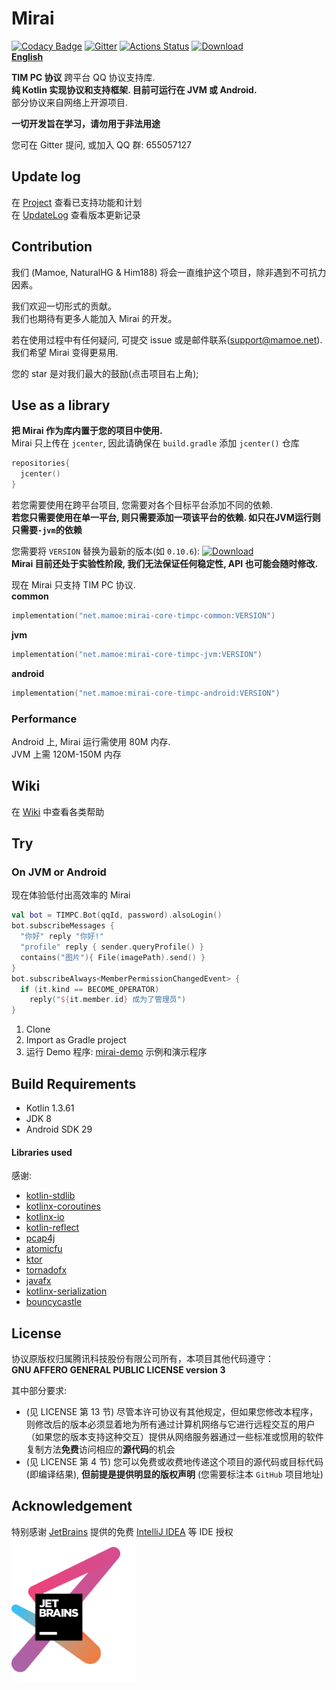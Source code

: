 # Mirai
[![Codacy Badge](https://api.codacy.com/project/badge/Grade/7d0ec3ea244b424f93a6f59038a9deeb)](https://www.codacy.com/manual/Him188/mirai?utm_source=github.com&amp;utm_medium=referral&amp;utm_content=mamoe/mirai&amp;utm_campaign=Badge_Grade)
[![Gitter](https://badges.gitter.im/mamoe/mirai.svg)](https://gitter.im/mamoe/mirai?utm_source=badge&utm_medium=badge&utm_campaign=pr-badge)
[![Actions Status](https://github.com/mamoe/mirai/workflows/CI/badge.svg)](https://github.com/mamoe/mirai/actions)
[![Download](https://api.bintray.com/packages/him188moe/mirai/mirai-core/images/download.svg)](https://bintray.com/him188moe/mirai/mirai-core/)  
**[English](README-eng.md)**  

**TIM PC 协议** 跨平台 QQ 协议支持库.  
**纯 Kotlin 实现协议和支持框架. 目前可运行在 JVM 或 Android.**  
部分协议来自网络上开源项目.   

**一切开发旨在学习，请勿用于非法用途**  

您可在 Gitter 提问, 或加入 QQ 群: 655057127

## Update log
在 [Project](https://github.com/mamoe/mirai/projects/1) 查看已支持功能和计划  
在 [UpdateLog](https://github.com/mamoe/mirai/blob/master/UpdateLog.md) 查看版本更新记录

## Contribution

我们 (Mamoe, NaturalHG & Him188) 将会一直维护这个项目，除非遇到不可抗力因素。

我们欢迎一切形式的贡献。  
我们也期待有更多人能加入 Mirai 的开发。  

若在使用过程中有任何疑问, 可提交 issue 或是邮件联系(support@mamoe.net). 我们希望 Mirai 变得更易用.

您的 star 是对我们最大的鼓励(点击项目右上角);  

## Use as a library
**把 Mirai 作为库内置于您的项目中使用.**  
Mirai 只上传在 `jcenter`, 因此请确保在 `build.gradle` 添加 `jcenter()` 仓库  
```kotlin
repositories{
  jcenter()
}
```
若您需要使用在跨平台项目, 您需要对各个目标平台添加不同的依赖.  
**若您只需要使用在单一平台, 则只需要添加一项该平台的依赖. 如只在JVM运行则只需要`-jvm`的依赖**  

您需要将 `VERSION` 替换为最新的版本(如 `0.10.6`):
[![Download](https://api.bintray.com/packages/him188moe/mirai/mirai-core/images/download.svg)](https://bintray.com/him188moe/mirai/mirai-core/)  
**Mirai 目前还处于实验性阶段, 我们无法保证任何稳定性, API 也可能会随时修改.**

现在 Mirai 只支持 TIM PC 协议.  
**common**
```kotlin
implementation("net.mamoe:mirai-core-timpc-common:VERSION")
```
**jvm**
```kotlin
implementation("net.mamoe:mirai-core-timpc-jvm:VERSION")
```
**android**
```kotlin
implementation("net.mamoe:mirai-core-timpc-android:VERSION")
```
### Performance
Android 上, Mirai 运行需使用 80M 内存.  
JVM 上需 120M-150M 内存

## Wiki
在 [Wiki](https://github.com/mamoe/mirai/wiki/Development-Guide---Kotlin) 中查看各类帮助

## Try

### On JVM or Android
现在体验低付出高效率的 Mirai

```kotlin
val bot = TIMPC.Bot(qqId, password).alsoLogin()
bot.subscribeMessages {
  "你好" reply "你好!"
  "profile" reply { sender.queryProfile() }
  contains("图片"){ File(imagePath).send() }
}
bot.subscribeAlways<MemberPermissionChangedEvent> {
  if (it.kind == BECOME_OPERATOR)
    reply("${it.member.id} 成为了管理员")
}
```

1. Clone
2. Import as Gradle project
3. 运行 Demo 程序: [mirai-demo](#mirai-demo) 示例和演示程序


## Build Requirements

- Kotlin 1.3.61  
- JDK 8
- Android SDK 29

#### Libraries used
感谢:
- [kotlin-stdlib](https://github.com/JetBrains/kotlin)
- [kotlinx-coroutines](https://github.com/Kotlin/kotlinx.coroutines)
- [kotlinx-io](https://github.com/Kotlin/kotlinx-io)
- [kotlin-reflect](https://github.com/JetBrains/kotlin)
- [pcap4j](https://github.com/kaitoy/pcap4j)
- [atomicfu](https://github.com/Kotlin/kotlinx.atomicfu)
- [ktor](https://github.com/ktorio/ktor)
- [tornadofx](https://github.com/edvin/tornadofx)
- [javafx](https://github.com/openjdk/jfx)
- [kotlinx-serialization](https://github.com/Kotlin/kotlinx.serialization)
- [bouncycastle](https://www.bouncycastle.org/java.html)

## License
协议原版权归属腾讯科技股份有限公司所有，本项目其他代码遵守：  
**GNU AFFERO GENERAL PUBLIC LICENSE version 3**  

其中部分要求:  
- (见 LICENSE 第 13 节) 尽管本许可协议有其他规定，但如果您修改本程序，则修改后的版本必须显着地为所有通过计算机网络与它进行远程交互的用户（如果您的版本支持这种交互）提供从网络服务器通过一些标准或惯用的软件复制方法**免费**访问相应的**源代码**的机会
- (见 LICENSE 第 4 节) 您可以免费或收费地传递这个项目的源代码或目标代码(即编译结果), **但前提是提供明显的版权声明** (您需要标注本 `GitHub` 项目地址)

## Acknowledgement
特别感谢 [JetBrains](https://www.jetbrains.com/?from=mirai) 提供的免费 [IntelliJ IDEA](https://www.jetbrains.com/idea/?from=mirai) 等 IDE 授权  
[<img src=".github/jetbrains-variant-3.png" width="200"/>](https://www.jetbrains.com/?from=mirai)